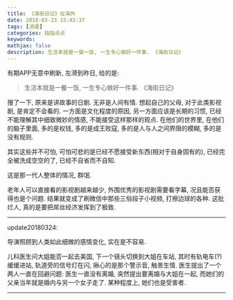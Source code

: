 ```yaml
---
title: 《海街日记》在海外
date: 2018-03-23 15:42:37
tags: [消遣]
categories: 指指点点
keywords: 
mathjax: false
description: 生活本就是一餐一饭, 一生专心做好一件事. 《海街日记》
---
```


有期APP无意中刷新, 左滑到昨日, 给的是:  

> 生活本就是一餐一饭, 一生专心做好一件事. 《海街日记》

搜了一下, 原来是讲故事的日剧. 无非是人间有情. 想起自己的父母, 对于此类影视剧, 是肯定不会看的. 一方面是文化程度的原因, 另一方面应该是长期的习惯, 已经不能理解其中细致微妙的情感, 不能接受这样那样的观点. 
在他们的世界里, 在他们的脑子里面, 多的是权钱, 多的是成王败寇, 多的是人与人之间界限的模糊, 多的是没有规则. 

其实这些并不可怕, 可怕可悲的是已经不愿接受新东西(相对于自身固有的), 已经完全被洗成空空的了, 已经不自省而不自知. 

这是那一代人整体的情况, 群氓. 

老年人可以直接看的影视剧越来越少, 外围优秀的影视剧需要看字幕, 况且能否获得也是个问题. 
结果就变成了刷微信中那些三俗段子小视频, 打擦边球的各种. 这批烂人, 真的是要把屌丝经济发挥到了极致.

---------------

update20180324:

导演照顾到人类如此细微的感情变化, 实在是不容易. 

儿科医生问大姐能否一起去美国, 下一个镜头切换到大姐在车站, 其时有轨电车(?)缓缓进站, 轨道旁的信号灯在闪, 揪心的是那个警示音, 触景生情. 医生提出了一个两人一直在回避问题: 医生一直没有离婚, 突然提出要离婚与大姐在一起, 而她们的父亲当年就是婚内与另一个女子走了. 某种程度上, 她们也是受害者.  

---------------


